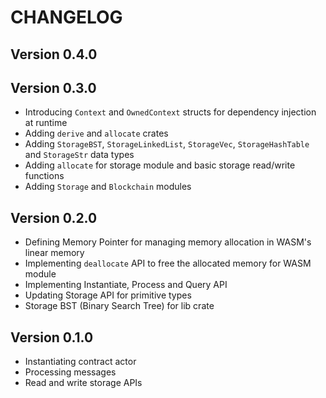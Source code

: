 # CHANGELOG

## Version 0.4.0

## Version 0.3.0

- Introducing `Context` and `OwnedContext` structs for dependency injection at runtime
- Adding `derive` and `allocate` crates
- Adding `StorageBST`, `StorageLinkedList`, `StorageVec`, `StorageHashTable` and `StorageStr` data types
- Adding `allocate` for storage module and basic storage read/write functions
- Adding `Storage` and `Blockchain` modules

## Version 0.2.0

- Defining Memory Pointer for managing memory allocation in WASM's linear memory
- Implementing `deallocate` API to free the allocated memory for WASM module
- Implementing Instantiate, Process and Query API
- Updating Storage API for primitive types
- Storage BST (Binary Search Tree) for lib crate

## Version 0.1.0

- Instantiating contract actor
- Processing messages
- Read and write storage APIs
